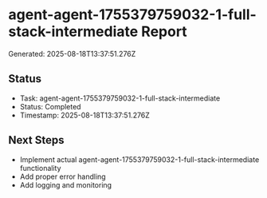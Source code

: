 # agent-agent-1755379759032-1-full-stack-intermediate Report

Generated: 2025-08-18T13:37:51.276Z

## Status
- Task: agent-agent-1755379759032-1-full-stack-intermediate
- Status: Completed
- Timestamp: 2025-08-18T13:37:51.276Z

## Next Steps
- Implement actual agent-agent-1755379759032-1-full-stack-intermediate functionality
- Add proper error handling
- Add logging and monitoring
